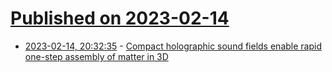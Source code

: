 # [Published on 2023-02-14](index.md)

* [2023-02-14, 20:32:35](https://news.ycombinator.com/item?id=34795527) - [Compact holographic sound fields enable rapid one-step assembly of matter in 3D](https://www.science.org/doi/10.1126/sciadv.adf6182)
